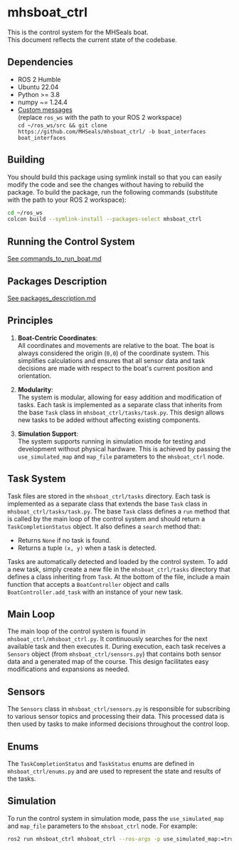 # mhsboat_ctrl

This is the control system for the MHSeals boat.  
This document reflects the current state of the codebase.

## Dependencies

- ROS 2 Humble
- Ubuntu 22.04
- Python >= 3.8
- numpy ~= 1.24.4
- [Custom messages](https://github.com/MHSeals/mhsboat_ctrl/tree/boat_interfaces)  
  (replace `ros_ws` with the path to your ROS 2 workspace)  
  `cd ~/ros_ws/src && git clone https://github.com/MHSeals/mhsboat_ctrl/ -b boat_interfaces boat_interfaces`

## Building

You should build this package using symlink install so that you can easily modify the code and see the changes without having to rebuild the package. To build the package, run the following commands (substitute with the path to your ROS 2 workspace):

```bash
cd ~/ros_ws
colcon build --symlink-install --packages-select mhsboat_ctrl
```

## Running the Control System

[See commands_to_run_boat.md](./commands_to_run_boat.md)

## Packages Description

[See packages_description.md](./packages_description.md)

## Principles

1. **Boat-Centric Coordinates**:  
   All coordinates and movements are relative to the boat. The boat is always considered the origin (`0,0`) of the coordinate system. This simplifies calculations and ensures that all sensor data and task decisions are made with respect to the boat's current position and orientation.

2. **Modularity**:  
   The system is modular, allowing for easy addition and modification of tasks. Each task is implemented as a separate class that inherits from the base `Task` class in `mhsboat_ctrl/tasks/task.py`. This design allows new tasks to be added without affecting existing components.

3. **Simulation Support**:  
   The system supports running in simulation mode for testing and development without physical hardware. This is achieved by passing the `use_simulated_map` and `map_file` parameters to the `mhsboat_ctrl` node.

## Task System

Task files are stored in the `mhsboat_ctrl/tasks` directory. Each task is implemented as a separate class that extends the base `Task` class in `mhsboat_ctrl/tasks/task.py`. The base `Task` class defines a `run` method that is called by the main loop of the control system and should return a `TaskCompletionStatus` object. It also defines a `search` method that:

- Returns `None` if no task is found.
- Returns a tuple `(x, y)` when a task is detected.

Tasks are automatically detected and loaded by the control system. To add a new task, simply create a new file in the `mhsboat_ctrl/tasks` directory that defines a class inheriting from `Task`. At the bottom of the file, include a main function that accepts a `BoatController` object and calls `BoatController.add_task` with an instance of your new task.

## Main Loop

The main loop of the control system is found in `mhsboat_ctrl/mhsboat_ctrl.py`. It continuously searches for the next available task and then executes it. During execution, each task receives a `Sensors` object (from `mhsboat_ctrl/sensors.py`) that contains both sensor data and a generated map of the course. This design facilitates easy modifications and expansions as needed.

## Sensors

The `Sensors` class in `mhsboat_ctrl/sensors.py` is responsible for subscribing to various sensor topics and processing their data. This processed data is then used by tasks to make informed decisions throughout the control loop.

## Enums

The `TaskCompletionStatus` and `TaskStatus` enums are defined in `mhsboat_ctrl/enums.py` and are used to represent the state and results of the tasks.

## Simulation

To run the control system in simulation mode, pass the `use_simulated_map` and `map_file` parameters to the `mhsboat_ctrl` node. For example:

```bash
ros2 run mhsboat_ctrl mhsboat_ctrl --ros-args -p use_simulated_map:=true -p map_file:=src/mhsboat_ctrl/maps/taskone.yaml
```
